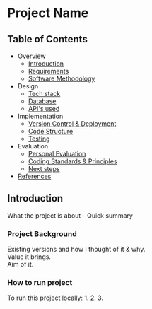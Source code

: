 # Project Name

## Table of Contents

- Overview
  - [Introduction](#introduction)
  - [Requirements](doc/req.md)
  - [Software Methodology](doc/method.md)
- Design
  - [Tech stack](doc/stack.md)
  - [Database](doc/db.md)
  - [API's used](doc/api.md)
- Implementation
  - [Version Control & Deployment](doc/vcD.md)
  - [Code Structure](doc/code.md)
  - [Testing](doc/test.md)
- Evaluation
  - [Personal Evaluation](doc/eval.md)
  - [Coding Standards & Principles](doc/princ.md)
  - [Next steps](doc/next.md)
- [References](doc/ref.md)

## Introduction

What the project is about - Quick summary 

### Project Background

Existing versions and how I thought of it & why.  
Value it brings.  
Aim of it.   

### How to run project

To run this project locally: 
1. 
2. 
3. 

